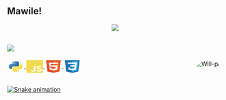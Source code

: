 ## Mawile!


  <div align="center">
    <img src="https://cdn.discordapp.com/attachments/918157579815911444/961789088980164658/mawile-cute_1.gif">
  </div>

  ##

<div align="start"> 
  <a href="https://github.com/mawillie">
  <img height="180em" src="https://github-readme-stats.vercel.app/api?username=mawillie&show_icons=true&theme=outrun&include_all_commits=true&count_private=true"/>
  <!-- <img height="180em" src="https://github-readme-stats.vercel.app/api/top-langs/?username=mawillie&layout=compact&langs_count=4&theme=outrun"/> -->
</div>
  
<div>
    <div style="display: inline_block"><br>
      <img align="center" alt="Will-Python" height="30" width="40" src="https://raw.githubusercontent.com/devicons/devicon/master/icons/python/python-original.svg">
      <img align="center" alt="Will-Js" height="30" width="40" src="https://raw.githubusercontent.com/devicons/devicon/master/icons/javascript/javascript-plain.svg">
      <img align="center" alt="Will-HTML" height="30" width="40" src="https://raw.githubusercontent.com/devicons/devicon/master/icons/html5/html5-original.svg">
      <img align="center" alt="Will-CSS" height="30" width="40" src="https://raw.githubusercontent.com/devicons/devicon/master/icons/css3/css3-original.svg">
      <img align="right" alt="Will-pic" height="150" style="border-radius:50px;"
           src="https://cdn.discordapp.com/attachments/918157579815911444/961785337527558195/pgif2.gif?width=676&height=676">
    </div>
</div>
  
  ##


![Snake animation](https://github.com/mawillie/mawillie/blob/output/github-contribution-grid-snake.svg)
 
  
